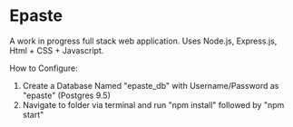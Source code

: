 # Epaste
A work in progress full stack web application. Uses Node.js, Express.js, Html + CSS + Javascript. 

How to Configure:
1. Create a Database Named "epaste_db" with Username/Password as "epaste" (Postgres 9.5)
2. Navigate to folder via terminal and run "npm install" followed by "npm start"
